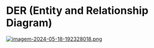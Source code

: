# DER (Entity and Relationship Diagram)

[![imagem-2024-05-18-192328018.png](https://i.postimg.cc/02SfpbD2/imagem-2024-05-18-192328018.png)](https://postimg.cc/7fx04PKp)